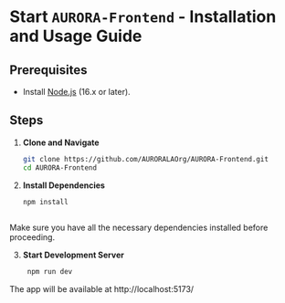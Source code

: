 # Start `AURORA-Frontend`  -  Installation and Usage Guide
## Prerequisites
- Install [Node.js](https://nodejs.org/) (16.x or later).

## Steps

1. **Clone and Navigate**  
   ```bash
   git clone https://github.com/AURORALAOrg/AURORA-Frontend.git
   cd AURORA-Frontend

2. **Install Dependencies**
   ```bash
   npm install
 
  Make sure you have all the necessary dependencies installed before proceeding.

3. **Start Development Server**
   ```bash
    npm run dev
The app will be available at http://localhost:5173/
